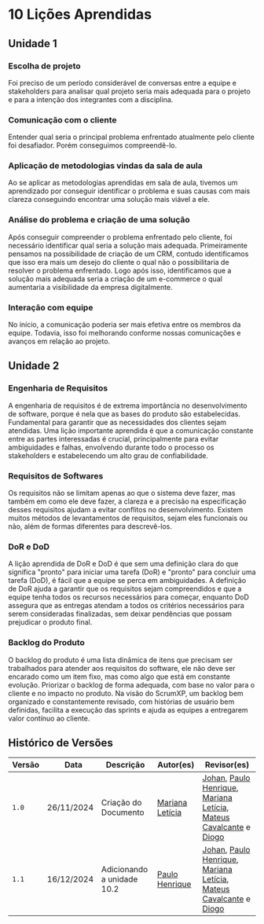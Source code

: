 # 10 Lições Aprendidas

  

## Unidade 1

  

### Escolha de projeto

  

Foi preciso de um período considerável de conversas entre a equipe e stakeholders para analisar qual projeto seria mais adequada para o projeto e para a intenção dos integrantes com a disciplina.

  

### Comunicação com o cliente

  

Entender qual seria o principal problema enfrentado atualmente pelo cliente foi desafiador. Porém conseguimos compreendê-lo.

  

### Aplicação de metodologias vindas da sala de aula

  

Ao se aplicar as metodologias aprendidas em sala de aula, tivemos um aprendizado por conseguir identificar o problema e suas causas com mais clareza conseguindo encontrar uma solução mais viável a ele.

  

### Análise do problema e criação de uma solução

  

Após conseguir compreender o problema enfrentado pelo cliente, foi necessário identificar qual seria a solução mais adequada. Primeiramente pensamos na possibilidade de criação de um CRM, contudo identificamos que isso era mais um desejo do cliente o qual não o possibilitaria de resolver o problema enfrentado. Logo após isso, identificamos que a solução mais adequada seria a criação de um e-commerce o qual aumentaria a visibilidade da empresa digitalmente.

  

### Interação com equipe

  

No início, a comunicação poderia ser mais efetiva entre os membros da equipe. Todavia, isso foi melhorando conforme nossas comunicações e avanços em relação ao projeto.

  

## Unidade 2

  

### Engenharia de Requisitos

  

A engenharia de requisitos é de extrema importância no desenvolvimento de software, porque é nela que as bases do produto são estabelecidas. Fundamental para garantir que as necessidades dos clientes sejam atendidas. Uma lição importante aprendida é que a comunicação constante entre as partes interessadas é crucial, principalmente para evitar ambiguidades e falhas, envolvendo durante todo o processo os stakeholders e estabelecendo um alto grau de confiabilidade.

  

### Requisitos de Softwares

  

Os requisitos não se limitam apenas ao que o sistema deve fazer, mas também em como ele deve fazer, a clareza e a precisão na especificação desses requisitos ajudam a evitar conflitos no desenvolvimento. Existem muitos métodos de levantamentos de requisitos, sejam eles funcionais ou não, além de formas diferentes para descrevê-los.

  

### DoR e DoD

  

A lição aprendida de DoR e DoD é que sem uma definição clara do que significa "pronto" para iniciar uma tarefa (DoR) e "pronto" para concluir uma tarefa (DoD), é fácil que a equipe se perca em ambiguidades. A definição de DoR ajuda a garantir que os requisitos sejam compreendidos e que a equipe tenha todos os recursos necessários para começar, enquanto DoD assegura que as entregas atendam a todos os critérios necessários para serem consideradas finalizadas, sem deixar pendências que possam prejudicar o produto final.

  

### Backlog do Produto

  

O backlog do produto é uma lista dinâmica de itens que precisam ser trabalhados para atender aos requisitos do software, ele não deve ser encarado como um item fixo, mas como algo que está em constante evolução. Priorizar o backlog de forma adequada, com base no valor para o cliente e no impacto no produto. Na visão do ScrumXP, um backlog bem organizado e constantemente revisado, com histórias de usuário bem definidas, facilita a execução das sprints e ajuda as equipes a entregarem valor contínuo ao cliente.

  

## Histórico de Versões

  

| Versão |    Data | Descrição | Autor(es) | Revisor(es) |
| ---| ---| ---| ---| --- |
| `1.0` | 26/11/2024 | Criação do Documento | [Mariana Letícia](https://github.com/Marianannn) | [Johan](https://github.com/johan-rocha), [Paulo Henrique](https://github.com/Nanashii76), [Mariana Letícia](https://github.com/Marianannn), [Mateus Cavalcante](https://github.com/mateuscavati) e [Diogo](https://github.com/Diogo-Barboza) |
| `1.1` | 16/12/2024 | Adicionando a unidade 10.2 | [Paulo Henrique](https://github.com/Nanashii76) | [Johan](https://github.com/johan-rocha), [Paulo Henrique](https://github.com/Nanashii76), [Mariana Letícia](https://github.com/Marianannn), [Mateus Cavalcante](https://github.com/mateuscavati) e [Diogo](https://github.com/Diogo-Barboza) |

##